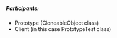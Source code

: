 ##### Participants:
- Prototype (CloneableObject class)
- Client (in this case PrototypeTest class)

